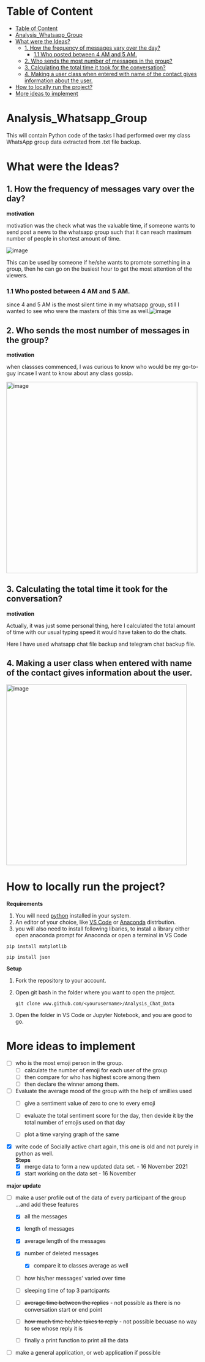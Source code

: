 # Table of Content 
- [Table of Content](#table-of-content)
- [Analysis_Whatsapp_Group](#analysis_whatsapp_group)
- [What were the Ideas?](#what-were-the-ideas)
  - [1. How the frequency of messages vary over the day?](#1-how-the-frequency-of-messages-vary-over-the-day)
    - [1.1 Who posted between 4 AM and 5 AM.](#11-who-posted-between-4-am-and-5-am)
  - [2. Who sends the most number of messages in the group?](#2-who-sends-the-most-number-of-messages-in-the-group)
  - [3. Calculating the total time it took for the conversation?](#3-calculating-the-total-time-it-took-for-the-conversation)
  - [4. Making a user class when entered with name of the contact gives information about the user.](#4-making-a-user-class-when-entered-with-name-of-the-contact-gives-information-about-the-user)
- [How to locally run the project?](#how-to-locally-run-the-project)
- [More ideas to implement  <a name="heading1"></a>](#more-ideas-to-implement--)

# Analysis_Whatsapp_Group  
This will contain Python code of the tasks I had performed over my class WhatsApp group data extracted from .txt file backup. 



# What were the Ideas?
## 1. How the frequency of messages vary over the day?

**motivation**

motivation was the check what was the valuable time, if someone wants to send post a news to the whatsapp group such that it can reach maximum number of people in shortest amount of time.

![image](https://user-images.githubusercontent.com/64163517/140058907-191c1848-1918-48ae-a032-dc7ee0dfa081.png)

This can be used by someone if he/she wants to promote something in a group, then he can go on the busiest hour to get the most attention of the viewers. 

### 1.1 Who posted between 4 AM and 5 AM.
since 4 and 5 AM is the most silent time in my whatsapp group, still I wanted to see who were the masters of this time as well.![image](https://user-images.githubusercontent.com/64163517/141661418-bf93463e-e978-4314-a431-6407285d00a4.png)

## 2. Who sends the most number of messages in the group?
**motivation**

when classses commenced, I was curious to know who would be my go-to-guy incase I want to know about any class gossip.

<img width="499" alt="image" src="https://user-images.githubusercontent.com/64163517/143732312-c18ef941-488c-4a7f-a6d1-fba9c6ce1d07.png">


## 3. Calculating the total time it took for the conversation?
**motivation**

Actually, it was just some personal thing, here I calculated the total amount of time with our usual typing speed it would have taken to do the chats. 

Here I have used whatsapp chat file backup and telegram chat backup file. 

## 4. Making a user class when entered with name of the contact gives information about the user. 

<img width="471" alt="image" src="https://user-images.githubusercontent.com/64163517/143816923-7e039a86-9345-4651-85c6-cb15c813374d.png">







# How to locally run the project?
**Requirements**
1. You will need [python](https://www.python.org/downloads/) installed in your system. 
2. An editor of your choice, like [VS Code](https://code.visualstudio.com/download) or [Anaconda](https://www.anaconda.com/products/individual) distrbution. 
3. you will also need to install following libaries, to install a library either open anaconda prompt for Anaconda or open a terminal in VS Code

`pip install matplotlib`

`pip install json`

**Setup**
1. Fork the repository to your account.
2. Open git bash in the folder where you want to open the project.

    `git clone www.github.com/<yourusername>/Analysis_Chat_Data`
3. Open the folder in VS Code or Jupyter Notebook, and you are good to go. 


# More ideas to implement  <a name="heading1"></a>
- [ ] who is the most emoji person in the group.  
    - [ ] calculate the number of emoji for each user of the group
    - [ ] then compare for who has highest score among them 
    - [ ] then declare the winner among them. 
- [ ] Evaluate the average mood of the group with the help of smillies used
    - [ ] give a sentiment value of zero to one to every emoji
    - [ ] evaluate the total sentiment score for the day, then devide it by the total number of emojis used on that day
    - [ ] plot a time varying graph of the same 


- [x] write code of Socially active chart again, this one is old and not purely in python as well.  
    **Steps**
    - [x] merge data to form a new updated data set. - 16 November 2021
    - [x] start working on the data set - 16 November

**major update**
- [ ] make a user profile out of the data of every participant of the group ...and add these features
    
    - [x] all the messages
    - [x] length of messages
    - [x] average length of the messages
    - [x] number of deleted messages
      - [x] compare it to classes average as well
    - [ ] how his/her messages' varied over time
    - [ ] sleeping time of top 3 partcipants
    - [ ] ~~average time between the replies~~ - not possible as there is no conversation start or end point
    - [ ] ~~how much time he/she takes to reply~~ - not possible becuase no way to see whose reply it is
    - [ ] finally a print function to print all the data
    
 
- [ ] make a general application, or web application if possible



